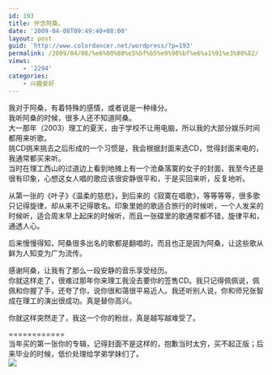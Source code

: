 ```yaml
---
id: 193
title: 怀念阿桑。
date: '2009-04-08T09:49:40+08:00'
layout: post
guid: 'http://www.colordancer.net/wordpress/?p=193'
permalink: /2009/04/08/%e6%80%80%e5%bf%b5%e9%98%bf%e6%a1%91%e3%80%82/
views:
    - '2294'
categories:
    - 兴趣爱好
---
```


我对于阿桑，有着特殊的感情，或者说是一种缘分。  
我听阿桑的时候，很多人还不知道阿桑。  
大一那年（2003）理工的夏天，由于学校不让用电脑，所以我的大部分娱乐时间都用来听歌。  
挑CD挑来挑去之后形成的一个习惯是，我会根据封面来选CD，觉得封面来电的，我通常都买来听。  
当时在理工西山的过道边上看到地摊上有一个沧桑落寞的女子的封面，我至今还是很有印象，心想这女人唱的歌应该很安静很平和，于是买回来听，反复地听。

从第一张的《叶子》《温柔的慈悲》，到后来的《寂寞在唱歌》，等等等等，很多歌只记得旋律，却从来不记得歌名。印象里她的歌适合旅行的时候听，一个人发呆的时候听，适合周末早上起床的时候听，而且一张碟里的歌通常都不错，旋律平和，通透人心。

后来慢慢得知，阿桑很多出名的歌都是翻唱的，而且也正是因为阿桑，让这些歌从鲜为人知变为广为流传。

感谢阿桑，让我有了那么一段安静的音乐享受经历。  
你就这样走了，很难过那年你来理工我没去要你的签售CD。我只记得佩佩说，佩佩和你握了手，还夸了你，说你很和蔼很平易近人。我还听别人说，你和师兄张智成在理工的演出很成功。真是替你高兴。

你就这样突然走了，我这一个你的粉丝，真是越写越难受了。

============  
当年买的第一张你的专辑，记得封面不是这样的，抱歉当时太穷，买不起正版；后来毕业的时候，低价处理给学弟学妹们了。  
![](/blog/attachments/month_0904/u20094894733.jpg)